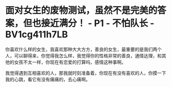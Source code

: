 # 面对女生的废物测试，虽然不是完美的答案，但也接近满分！ - P1 - 不怕队长 - BV1cg411h7LB

你喜欢什么样的女生，我喜欢那种大大方方，善良的女生，最重要的是我们两个人，可以聊得来，你觉得我怎么样，我觉得你的性格非常的善良，通情达理，和其他的女孩不太一样，你现在有恋爱的打算吗，感情这种事啊。

我觉得遇到互相喜欢的人，那我就时刻准备着，你现在有没有喜欢的人，你摸一下我的心跳，看它有没有痛痛的，去心痛啊。